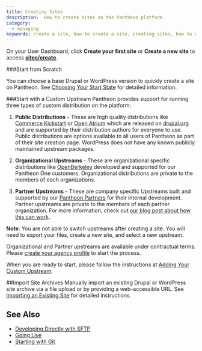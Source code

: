 ```yaml
---
title: Creating Sites
description:  How to create sites on the Pantheon platform.
category:
  - managing
keywords: create a site, how to create a site, creating sites, how to create a site on pantheon, import a site
---
```

On your User Dashboard, click  **Create your first site** or **Create a new site** to access **[sites/create](https://dashboard.pantheon.io/sites/create)**.

###Start from Scratch

You can choose a base Drupal or WordPress version to quickly create a site on Pantheon. See [Choosing Your Start State](/docs/articles/sites/create/choosing-start-state/) for detailed information.

###Start with a Custom Upstream
Pantheon provides support for running three types of custom distribution on the platform:

1. **Public Distributions** - These are high quality distributions like [Commerce Kickstart](http://drupal.org/project/commerce_kickstart) or [Open Atrium](http://drupal.org/project/openatrium) which are released on [drupal.org](https://drupal.org/) and are supported by their distribution authors for everyone to use. Public distributions are options available to all users of Pantheon as part of their site creation page. WordPress does not have any known publicly maintained upstream packages.

2. **Organizational Upstreams** - These are organizational specific distributions like [OpenBerkeley](http://vcaf.berkeley.edu/initiatives/vcio-projects/open-berkeley) developed and supported for our Pantheon One customers. Organizational distributions are private to the members of each organizations.

3. **Partner Upstreams** - These are company specific Upstreams built and supported by our [Pantheon Partners](https://www.getpantheon.com/partners/program) for their internal development. Partner upstreams are private to the members of each partner organization. For more information, check out [our blog post about how this can work](https://www.getpantheon.com/blog/building-sites-common-codebases-pantheon-one-agencies).

<div class="alert alert-warning" role="alert">
<strong>Note</strong>: You are not able to switch upstreams after creating a site. You will need to export your files, create a new site, and select a new upstream.</div>

Organizational and Partner upstreams are available under contractual terms. Please [create your agency profile](/docs/articles/organizations/pantheon-for-agencies/#create-your-agency-profile) to start the process.

When you are ready to start, please follow the instructions at [Adding Your Custom Upstream](/docs/articles/organizations/adding-a-custom-upstream).  

##Import Site Archives
Manually import an existing Drupal or WordPress site archive via a file upload or by providing a web-accessible URL. See [Importing an Existing Site](https://pantheon.io/docs/articles/sites/create/importing-an-existing-site/) for detailed instructions.

## See Also
 - [Developing Directly with SFTP](/docs/articles/sites/code/developing-directly-with-sftp-mode/)
 - [Going Live](/docs/articles/going-live/)
 - [Starting with Git](/docs/articles/local/starting-with-git/)
